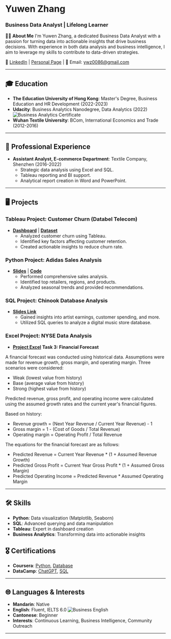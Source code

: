 # Yuwen Zhang

### Business Data Analyst | Lifelong Learner

👩‍💼 **About Me**
I'm Yuwen Zhang, a dedicated Business Data Analyst with a passion for turning data into actionable insights that drive business decisions. With experience in both data analysis and business intelligence, I aim to leverage my skills to contribute to data-driven strategies.

🔗 [LinkedIn](https://www.linkedin.com/in/yuwen-zhang-854000254) | [Personal Page](https://ywzhk.github.io) | 📧 Email: ywz0086@gmail.com

---

## 🎓 Education

- **The Education University of Hong Kong**: Master's Degree, Business Education and HR Development (2022-2023)
- **Udacity**: Business Analytics Nanodegree, Data Analytics (2022)
![Business Analytics Certificate](https://ywzhk.github.io/Business%20Analytics%20Certificate.jpg)
- **Wuhan Textile University**: BCom, International Economics and Trade (2012-2016)

---

## 💼 Professional Experience

- **Assistant Analyst, E-commerce Department**: Textile Company, Shenzhen (2016-2022)
  - Strategic data analysis using Excel and SQL.
  - Tableau reporting and BI support.
  - Analytical report creation in Word and PowerPoint.

---

## 🖥️ Projects

### **Tableau Project: Customer Churn** (Databel Telecom)
- **[Dashboard](https://public.tableau.com/shared/S98Z4PC53?:display_count=n&:origin=viz_share_link)** | **[Dataset](https://github.com/kshitiz311/Customer-Churn-Analysis/blob/main/Databel%20-%20Data.csv)**
  - Analyzed customer churn using Tableau.
  - Identified key factors affecting customer retention.
  - Created actionable insights to reduce churn rate.

### **Python Project: Adidas Sales Analysis**
- **[Slides](https://docs.google.com/presentation/d/1obe4GXAEgYjfFVr_xjOtsOSwdJTiASxxPAlRsR77MG4/edit?usp=drive_link)** | **[Code](https://www.kaggle.com/code/ywzkaggle/adidas-sales-analysis)**
  - Performed comprehensive sales analysis.
  - Identified top retailers, regions, and products.
  - Analyzed seasonal trends and provided recommendations.

### **SQL Project: Chinook Database Analysis**
- **[Slides Link](https://docs.google.com/presentation/d/1BISormJd7YBJ4gQRUQmBDO-2khah4tG6/edit?usp=drive_link&ouid=108811616458161862638&rtpof=true&sd=true)**
  - Gained insights into artist earnings, customer spending, and more.
  - Utilized SQL queries to analyze a digital music store database.
 

### **Excel Project: NYSE Data Analysis**
- **[Project Excel](https://docs.google.com/spreadsheets/d/1dMRPPecC44VGlS_V8dq1iBnbZM4RAGZE/edit?usp=drive_link&ouid=108811616458161862638&rtpof=true&sd=true)**
**Task 3: Financial Forecast**

A financial forecast was conducted using historical data. Assumptions were made for revenue growth, gross margin, and operating margin. Three scenarios were considered: 

- Weak (lowest value from history)
- Base (average value from history)
- Strong (highest value from history)

Predicted revenue, gross profit, and operating income were calculated using the assumed growth rates and the current year's financial figures.

Based on history:

- Revenue growth = (Next Year Revenue / Current Year Revenue) - 1
- Gross margin = 1 - (Cost of Goods / Total Revenue)
- Operating margin = Operating Profit / Total Revenue

The equations for the financial forecast are as follows:

- Predicted Revenue = Current Year Revenue * (1 + Assumed Revenue Growth)
- Predicted Gross Profit = Current Year Gross Profit * (1 + Assumed Gross Margin)
- Predicted Operating Income = Predicted Revenue * Assumed Operating Margin

---

## 🛠️ Skills

- **Python**: Data visualization (Matplotlib, Seaborn)
- **SQL**: Advanced querying and data manipulation
- **Tableau**: Expert in dashboard creation
- **Business Analytics**: Transforming data into actionable insights

## 🎖️ Certifications

- **Coursera**: [Python](https://www.coursera.org/account/accomplishments/verify/6NQMKPAKVZXG), [Database](https://www.coursera.org/account/accomplishments/certificate/W92DBYDG3B5C)
- **DataCamp**: [ChatGPT](https://www.datacamp.com/statement-of-accomplishment/course/07bf9742032552d0d3f644f43c61296756dba549), [SQL](https://www.datacamp.com/statement-of-accomplishment/course/82bfcf83ebedb8d24fdc7e77dd3d9e7fc686fe5f)

---

## 🌐 Languages & Interests

- **Mandarin**: Native
- **English**: Fluent, IELTS 6.0
![Business English](https://ywzhk.github.io/Business%20English.png)
- **Cantonese**: Beginner
- **Interests**: Continuous Learning, Business Intelligence, Community Outreach

---



